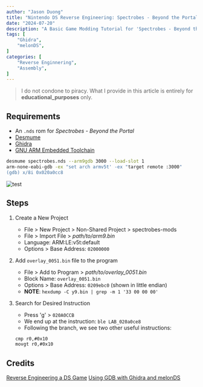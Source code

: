 ```yaml
---
author: "Jason Duong"
title: "Nintendo DS Reverse Engineering: Spectrobes - Beyond the Portal"
date: "2024-07-20"
description: "A Basic Game Modding Tutorial for 'Spectrobes - Beyond the Portal'"
tags: [
    "Ghidra",
    "melonDS",
]
categories: [
    "Reverse Enginnering",
    "Assembly",
]
---
```


> I do not condone to piracy. What I provide in this article is entirely for __educational_purposes__ only.

## Requirements

- An `.nds` rom for _Spectrobes - Beyond the Portal_
- [Desmume](https://github.com/TASEmulators/desmume/releases/tag/release_0_9_13)
- [Ghidra](https://github.com/NationalSecurityAgency/ghidra/releases/tag/Ghidra_11.1.2_build)
- [GNU ARM Embedded Toolchain](https://developer.arm.com/downloads/-/gnu-rm)

```bash
desmume spectrobes.nds --arm9gdb 3000 --load-slot 1
arm-none-eabi-gdb -ex "set arch armv5t' -ex "target remote :3000"
(gdb) x/8i 0x020a0cc8
```

<img src="https://raw.githubusercontent.com/ben-my-to/website/main/static/images/test.png" alt="test">

## Steps

1. Create a New Project
    - File > New Project > Non-Shared Project > spectrobes-mods
    - File > Import File > _path/to/arm9.bin_
    - Language: ARM:LE:v5t:default
    - Options > Base Address: `02000000`

2. Add `overlay_0051.bin` file to the program
    - File > Add to Program > _path/to/overlay_0051.bin_
    - Block Name: `overlay_0051.bin`
    - Options > Base Address: `0209ebc0` (shown in little endian)
    - __NOTE__: `hexdump -C y9.bin | grep -m 1 '33 00 00 00'`

3. Search for Desired Instruction
    - Press 'g' > `020A0CCB`
    - We end up at the instruction: `ble LAB_020a0ce8`
    - Following the branch, we see two other useful instructions:

    ```txt
    cmp r0,#0x10
    movgt r0,#0x10
    ```

## Credits

[Reverse Engineering a DS Game](https://www.starcubelabs.com/reverse-engineering-ds/)
[Using GDB with Ghidra and melonDS](https://bookstack.nsmbcentral.net/books/new-super-mario-bros-ds/page/using-gdb-with-ghidra-and-melonds)